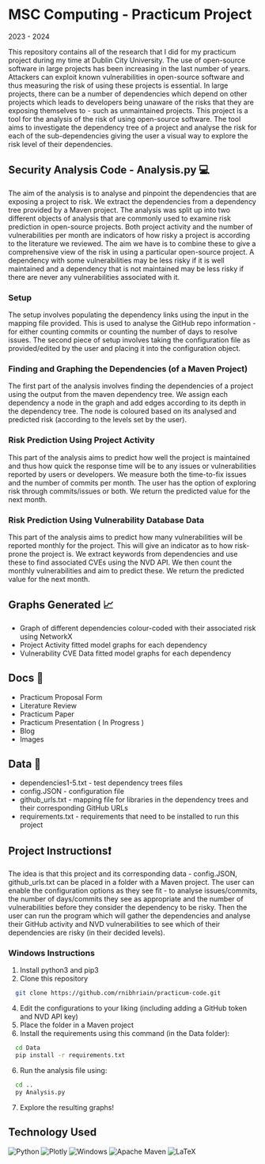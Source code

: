 # MSC Computing - Practicum Project 

2023 - 2024

This repository contains all of the research that I did for my practicum project during my time at Dublin City University. The use of open-source software in large projects has been increasing in the last number of years. Attackers can exploit known vulnerabilities in open-source software and thus measuring the risk of using these projects is essential. In large projects, there can be a number of dependencies which depend on other projects which leads to developers being unaware of the risks that they are exposing themselves to - such as unmaintained projects. This project is a tool for the analysis of the risk of using open-source software. The tool aims to investigate the dependency tree of a project and analyse the risk for each of the sub-dependencies giving the user a visual way to explore the risk level of their dependencies.

## Security Analysis Code - Analysis.py 💻

The aim of the analysis is to analyse and pinpoint the dependencies that are exposing a project to risk. We extract the dependencies from a dependency tree provided by a Maven project. The analysis was split up into two different objects of analysis that are commonly used to examine risk prediction in open-source projects. Both project activity and the number of vulnerabilities per month are indicators of how risky a project is according to the literature we reviewed. The aim we have is to combine these to give a comprehensive view of the risk in using a particular open-source project. A dependency with some vulnerabilities may be less risky if it is well maintained and a dependency that is not maintained may be less risky if there are never any vulnerabilities associated with it. 

### Setup

The setup involves populating the dependency links using the input in the mapping file provided. This is used to analyse the GitHub repo information - for either counting commits or counting the number of days to resolve issues. The second piece of setup involves taking the configuration file as provided/edited by the user and placing it into the configuration object.

### Finding and Graphing the Dependencies (of a Maven Project)

The first part of the analysis involves finding the dependencies of a project using the output from the maven dependency tree. We assign each dependency a node in the graph and add edges according to its depth in the dependency tree. The node is coloured based on its analysed and predicted risk (according to the levels set by the user). 

### Risk Prediction Using Project Activity

This part of the analysis aims to predict how well the project is maintained and thus how quick the response time will be to any issues or vulnerabilities reported by users or developers. We measure both the time-to-fix issues and the number of commits per month. The user has the option of exploring risk through commits/issues or both. We return the predicted value for the next month. 

### Risk Prediction Using Vulnerability Database Data

This part of the analysis aims to predict how many vulnerabilities will be reported monthly for the project. This will give an indicator as to how risk-prone the project is. We extract keywords from dependencies and use these to find associated CVEs using the NVD API. We then count the monthly vulnerabilities and aim to predict these. We return the predicted value for the next month. 

## Graphs Generated 📈

- Graph of different dependencies colour-coded with their associated risk using NetworkX
- Project Activity fitted model graphs for each dependency
- Vulnerability CVE Data fitted model graphs for each dependency

## Docs 📁

- Practicum Proposal Form
- Literature Review
- Practicum Paper
- Practicum Presentation ( In Progress )
- Blog
- Images 

## Data 📑

- dependencies1-5.txt - test dependency trees files
- config.JSON - configuration file
- github_urls.txt - mapping file for libraries in the dependency trees and their corresponding GitHub URLs
- requirements.txt - requirements that need to be installed to run this project

## Project Instructions❗

The idea is that this project and its corresponding data - config.JSON, github_urls.txt can be placed in a folder with a Maven project. The user can enable the configuration options as they see fit - to analyse issues/commits, the number of days/commits they see as appropriate and the number of vulnerabilities before they consider the dependency to be risky. Then the user can run the program which will gather the dependencies and analyse their GitHub activity and NVD vulnerabilities to see which of their dependencies are risky (in their decided levels). 

### Windows Instructions

1. Install python3 and pip3
2. Clone this repository
```bash
  git clone https://github.com/rnibhriain/practicum-code.git
```
4. Edit the configurations to your liking (including adding a GitHub token and NVD API key)
5. Place the folder in a Maven project
6. Install the requirements using this command (in the Data folder):
```bash
  cd Data
  pip install -r requirements.txt
```
6. Run the analysis file using:
```bash
  cd ..
  py Analysis.py
```
7. Explore the resulting graphs!

## Technology Used

![Python](https://img.shields.io/badge/python-3670A0?style=for-the-badge&logo=python&logoColor=ffdd54)
![Plotly](https://img.shields.io/badge/Plotly-%233F4F75.svg?style=for-the-badge&logo=plotly&logoColor=white)
![Windows](https://img.shields.io/badge/Windows-0078D6?style=for-the-badge&logo=windows&logoColor=white)
![Apache Maven](https://img.shields.io/badge/Apache%20Maven-C71A36?style=for-the-badge&logo=Apache%20Maven&logoColor=white)
![LaTeX](https://img.shields.io/badge/latex-%23008080.svg?style=for-the-badge&logo=latex&logoColor=white)
